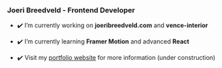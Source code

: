 ### Joeri Breedveld - Frontend Developer

- ✔️ I’m currently working on **joeribreedveld.com** and **vence-interior**

- ✔️ I’m currently learning **Framer Motion** and advanced **React**

- ✔️ Visit my [portfolio website](https://joeribreedveld.com/) for more information (under construction)
